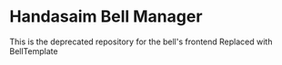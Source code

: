 # Handasaim Bell Manager
This is the deprecated repository for the bell's frontend
Replaced with BellTemplate
